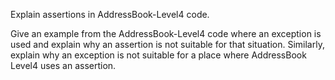 <panel type="info" header="`W7.6a` Can explain assertions :star::star::star:" no-close>
  <include src="../../book/errorHandling/assertions/what/full.md" />
<!-- TODO: add evidence -->
</panel>

<!-- ==================================================================================================== -->

<panel type="info" header="`W7.6b` Can use assertions :star::star::star:" no-close>
  <include src="../../book/errorHandling/assertions/how/full.md" />
  <panel header=":dart: Evidence" expanded>

Explain assertions in AddressBook-Level4 code.

  </panel>
</panel>

<!-- ==================================================================================================== -->

<panel type="success" header="`W7.6c` Can use assertions optimally :star::star::star::star:" no-close>
  <include src="../../book/errorHandling/assertions/when/full.md" />
  <panel header=":dart: Evidence" expanded>

Give an example from the AddressBook-Level4 code where an exception is used and explain why an assertion is not suitable for that situation.
Similarly, explain why an exception is not suitable for a place where AddressBook Level4 uses an assertion.  

  </panel>
</panel>
